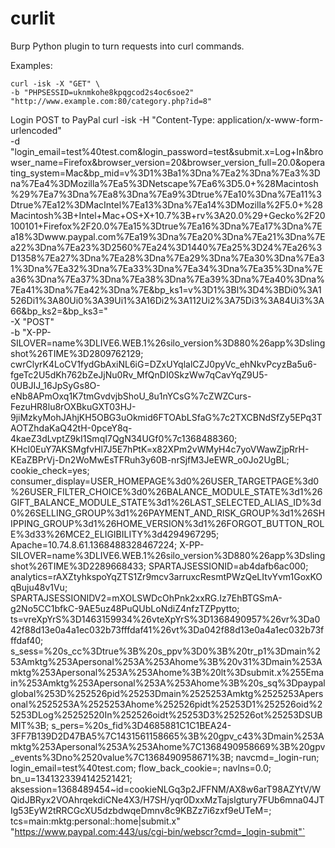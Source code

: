 curlit
======
Burp Python plugin to turn requests into curl commands.

Examples:

	curl -isk -X "GET" \
	-b "PHPSESSID=uknmkohe8kpqgcod2s4oc6soe2"
	"http://www.example.com:80/category.php?id=8"

Login POST to PayPal
	curl -isk -H "Content-Type: application/x-www-form-urlencoded" \
	-d "login_email=test%40test.com&login_password=test&submit.x=Log+In&browser_name=Firefox&browser_version=20&browser_version_full=20.0&operating_system=Mac&bp_mid=v%3D1%3Ba1%3Dna%7Ea2%3Dna%7Ea3%3Dna%7Ea4%3DMozilla%7Ea5%3DNetscape%7Ea6%3D5.0+%28Macintosh%29%7Ea7%3Dna%7Ea8%3Dna%7Ea9%3Dtrue%7Ea10%3Dna%7Ea11%3Dtrue%7Ea12%3DMacIntel%7Ea13%3Dna%7Ea14%3DMozilla%2F5.0+%28Macintosh%3B+Intel+Mac+OS+X+10.7%3B+rv%3A20.0%29+Gecko%2F20100101+Firefox%2F20.0%7Ea15%3Dtrue%7Ea16%3Dna%7Ea17%3Dna%7Ea18%3Dwww.paypal.com%7Ea19%3Dna%7Ea20%3Dna%7Ea21%3Dna%7Ea22%3Dna%7Ea23%3D2560%7Ea24%3D1440%7Ea25%3D24%7Ea26%3D1358%7Ea27%3Dna%7Ea28%3Dna%7Ea29%3Dna%7Ea30%3Dna%7Ea31%3Dna%7Ea32%3Dna%7Ea33%3Dna%7Ea34%3Dna%7Ea35%3Dna%7Ea36%3Dna%7Ea37%3Dna%7Ea38%3Dna%7Ea39%3Dna%7Ea40%3Dna%7Ea41%3Dna%7Ea42%3Dna%7E&bp_ks1=v%3D1%3Bl%3D4%3BDi0%3A1526Di1%3A80Ui0%3A39Ui1%3A16Di2%3A112Ui2%3A75Di3%3A84Ui3%3A66&bp_ks2=&bp_ks3=" \
	-X "POST" \
	-b "X-PP-SILOVER=name%3DLIVE6.WEB.1%26silo_version%3D880%26app%3Dslingshot%26TIME%3D2809762129; cwrClyrK4LoCV1fydGbAxiNL6iG=DZxUYqlalCZJ0pyVc_ehNkvPcyzBa5u6-fgeTc2U5dKh762bZeJjNu0Rv_MfQnDI0SkzWw7qCavYqZ9U5-0UBJIJ_16JpSyGs8O-eNb8APmOxq1K7tmGvdvjbShoU_8u1nYCsG%7cZWZCurs-FezuHR8lu8rOXBkuGXT03HJ-9jiMzkyMohJAhjKH5OBG3uOkmid6FTOAbLSfaG%7c2TXCBNdSfZy5EPq3TAOTZhdaKaQ42tH-0pceY8q-4kaeZ3dLvptZ9kI1SmqI7QgN34UGf0%7c1368488360; KHcl0EuY7AKSMgfvHl7J5E7hPtK=x82XPm2vWMyH4c7yoVWawZjpRrH-KEaZBPrVj-Dn2WoMwEsTFRuh3y60B-nrSjfM3JeEWR_o0Jo2UgBL; cookie_check=yes; consumer_display=USER_HOMEPAGE%3d0%26USER_TARGETPAGE%3d0%26USER_FILTER_CHOICE%3d0%26BALANCE_MODULE_STATE%3d1%26GIFT_BALANCE_MODULE_STATE%3d1%26LAST_SELECTED_ALIAS_ID%3d0%26SELLING_GROUP%3d1%26PAYMENT_AND_RISK_GROUP%3d1%26SHIPPING_GROUP%3d1%26HOME_VERSION%3d1%26FORGOT_BUTTON_ROLE%3d33%26MCE2_ELIGIBILITY%3d4294967295; Apache=10.74.8.61.1368488328467224; X-PP-SILOVER=name%3DLIVE6.WEB.1%26silo_version%3D880%26app%3Dslingshot%26TIME%3D2289668433; SPARTAJSESSIONID=ab4dafb6ac000; analytics=rAXZtyhkspoYqZTS1Zr9mcv3arruxcResmtPWzQeLItvYvm1GoxKOqBuju48v1Vu; SPARTAJSESSIONIDV2=mXOLSWDcOhPnk2xxRG.Iz7EhBTGSmA-g2No5CC1bfkC-9AE5uz48PuQUbLoNdiZ4nfzTZPpytto; ts=vreXpYrS%3D1463159934%26vteXpYrS%3D1368490957%26vr%3Da042f88d13e0a4a1ec032b73fffdaf41%26vt%3Da042f88d13e0a4a1ec032b73fffdaf40; s_sess=%20s_cc%3Dtrue%3B%20s_ppv%3D0%3B%20tr_p1%3Dmain%253Amktg%253Apersonal%253A%253Ahome%3B%20v31%3Dmain%253Amktg%253Apersonal%253A%253Ahome%3B%20lt%3Dsubmit.x%255Emain%253Amktg%253Apersonal%253A%253Ahome%3B%20s_sq%3Dpaypalglobal%253D%252526pid%25253Dmain%2525253Amktg%2525253Apersonal%2525253A%2525253Ahome%252526pidt%25253D1%252526oid%25253DLog%25252520In%252526oidt%25253D3%252526ot%25253DSUBMIT%3B; s_pers=%20s_fid%3D4685881C1C1BEA24-3FF7B139D2D47BA5%7C1431561158665%3B%20gpv_c43%3Dmain%253Amktg%253Apersonal%253A%253Ahome%7C1368490958669%3B%20gpv_events%3Dno%2520value%7C1368490958671%3B; navcmd=_login-run; login_email=test%40test.com; flow_back_cookie=; navlns=0.0; bn_u=1341323394142521421; aksession=1368489454~id=cookieNLGq3p2JFFNM/AX8w6arT98AZYtV/WQidJBRyx2VOAhrqekdiCNe4X3/H7SH/yqr0DxxMzTajslgtury7FUb6mna04JTIg53EyW2tRRCGcXU5dzbdwqeDmnv8c9KBZz7i6zxf9eUTeM=; tcs=main:mktg:personal::home|submit.x" \
	"https://www.paypal.com:443/us/cgi-bin/webscr?cmd=_login-submit"`
